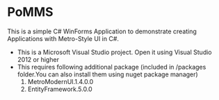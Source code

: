 # PoMMS
This is a simple C# WinForms Application to demonstrate creating Applications with Metro-Style UI in C#.

- This is a Microsoft Visual Studio project. Open it using Visual Studio 2012 or higher
- This requires following additional package (included in /packages folder.You can also install them using nuget package manager)
  1. MetroModernUI.1.4.0.0
  2. EntityFramework.5.0.0
